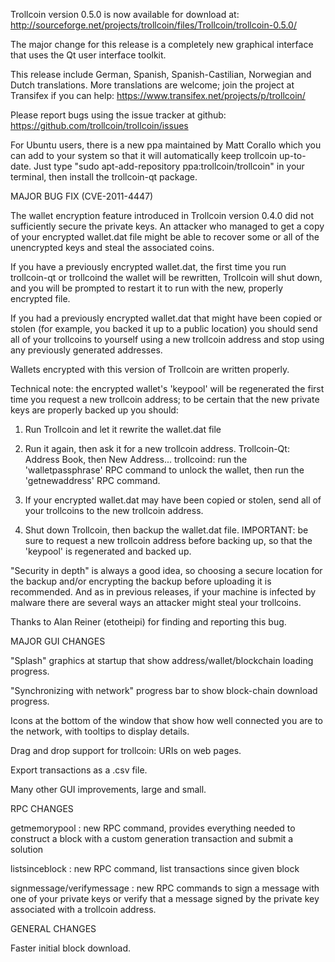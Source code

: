 Trollcoin version 0.5.0 is now available for download at:
http://sourceforge.net/projects/trollcoin/files/Trollcoin/trollcoin-0.5.0/

The major change for this release is a completely new graphical interface that uses the Qt user interface toolkit.

This release include German, Spanish, Spanish-Castilian, Norwegian and Dutch translations. More translations are welcome; join the project at Transifex if you can help:
https://www.transifex.net/projects/p/trollcoin/

Please report bugs using the issue tracker at github:
https://github.com/trollcoin/trollcoin/issues

For Ubuntu users, there is a new ppa maintained by Matt Corallo which you can add to your system so that it will automatically keep trollcoin up-to-date.  Just type "sudo apt-add-repository ppa:trollcoin/trollcoin" in your terminal, then install the trollcoin-qt package.

MAJOR BUG FIX  (CVE-2011-4447)

The wallet encryption feature introduced in Trollcoin version 0.4.0 did not sufficiently secure the private keys. An attacker who
managed to get a copy of your encrypted wallet.dat file might be able to recover some or all of the unencrypted keys and steal the
associated coins.

If you have a previously encrypted wallet.dat, the first time you run trollcoin-qt or trollcoind the wallet will be rewritten, Trollcoin will
shut down, and you will be prompted to restart it to run with the new, properly encrypted file.

If you had a previously encrypted wallet.dat that might have been copied or stolen (for example, you backed it up to a public
location) you should send all of your trollcoins to yourself using a new trollcoin address and stop using any previously generated addresses.

Wallets encrypted with this version of Trollcoin are written properly.

Technical note: the encrypted wallet's 'keypool' will be regenerated the first time you request a new trollcoin address; to be certain that the
new private keys are properly backed up you should:

1. Run Trollcoin and let it rewrite the wallet.dat file

2. Run it again, then ask it for a new trollcoin address.
Trollcoin-Qt: Address Book, then New Address...
trollcoind: run the 'walletpassphrase' RPC command to unlock the wallet,  then run the 'getnewaddress' RPC command.

3. If your encrypted wallet.dat may have been copied or stolen, send  all of your trollcoins to the new trollcoin address.

4. Shut down Trollcoin, then backup the wallet.dat file.
IMPORTANT: be sure to request a new trollcoin address before backing up, so that the 'keypool' is regenerated and backed up.

"Security in depth" is always a good idea, so choosing a secure location for the backup and/or encrypting the backup before uploading it is recommended. And as in previous releases, if your machine is infected by malware there are several ways an attacker might steal your trollcoins.

Thanks to Alan Reiner (etotheipi) for finding and reporting this bug.

MAJOR GUI CHANGES

"Splash" graphics at startup that show address/wallet/blockchain loading progress.

"Synchronizing with network" progress bar to show block-chain download progress.

Icons at the bottom of the window that show how well connected you are to the network, with tooltips to display details.

Drag and drop support for trollcoin: URIs on web pages.

Export transactions as a .csv file.

Many other GUI improvements, large and small.

RPC CHANGES

getmemorypool : new RPC command, provides everything needed to construct a block with a custom generation transaction and submit a solution

listsinceblock : new RPC command, list transactions since given block

signmessage/verifymessage : new RPC commands to sign a message with one of your private keys or verify that a message signed by the private key associated with a trollcoin address.

GENERAL CHANGES

Faster initial block download.

